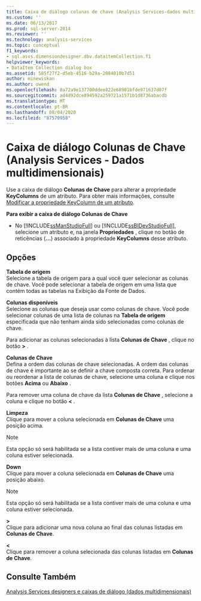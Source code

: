 ```yaml
---
title: Caixa de diálogo colunas de chave (Analysis Services-dados multidimensionais) | Microsoft Docs
ms.custom: ''
ms.date: 06/13/2017
ms.prod: sql-server-2014
ms.reviewer: ''
ms.technology: analysis-services
ms.topic: conceptual
f1_keywords:
- sql.asvs.dimensiondesigner.dbv.dataitemCollection.f1
helpviewer_keywords:
- DataItem Collection dialog box
ms.assetid: 585f27f2-d5eb-4516-b29a-2084010b7d51
author: minewiskan
ms.author: owend
ms.openlocfilehash: 8a72a9e137700ddee822e68901bfde971637d07f
ms.sourcegitcommit: ad4d92dce894592a259721a1571b1d8736abacdb
ms.translationtype: MT
ms.contentlocale: pt-BR
ms.lasthandoff: 08/04/2020
ms.locfileid: "87570958"
---
```

# <a name="key-columns-dialog-box-analysis-services---multidimensional-data"></a>Caixa de diálogo Colunas de Chave (Analysis Services - Dados multidimensionais)
  Use a caixa de diálogo **Colunas de Chave** para alterar a propriedade **KeyColumns** de um atributo. Para obter mais informações, consulte [Modificar a propriedade KeyColumn de um atributo](multidimensional-models/attribute-properties-modify-the-keycolumn-property.md).  
  
 **Para exibir a caixa de diálogo Colunas de Chave**  
  
-   No [!INCLUDE[ssManStudioFull](../includes/ssmanstudiofull-md.md)] ou [!INCLUDE[ssBIDevStudioFull](../includes/ssbidevstudiofull-md.md)], selecione um atributo e, na janela **Propriedades** , clique no botão de reticências (**...**) associado à propriedade **KeyColumns** desse atributo.  
  
## <a name="options"></a>Opções  
 **Tabela de origem**  
 Selecione a tabela de origem para a qual você quer selecionar as colunas de chave. Você pode selecionar a tabela de origem em uma lista que contém todas as tabelas na Exibição da Fonte de Dados.  
  
 **Colunas disponíveis**  
 Selecione as colunas que deseja usar como colunas de chave. Você pode selecionar colunas de uma lista de colunas na **Tabela de origem** especificada que não tenham ainda sido selecionadas como colunas de chave.  
  
 Para adicionar as colunas selecionadas à lista **Colunas de Chave** , clique no botão **>** .  
  
 **Colunas de Chave**  
 Defina a ordem das colunas de chave selecionadas. A ordem das colunas de chave é importante ao se definir a chave composta correta. Para ordenar ou reordenar a lista de colunas de chave, selecione uma coluna e clique nos botões **Acima** ou **Abaixo** .  
  
 Para remover uma coluna de chave da lista **Colunas de Chave** , selecione a coluna e clique no botão **\<** .  
  
 **Limpeza**  
 Clique para mover a coluna selecionada em **Colunas de Chave** uma posição acima.  
  
> [!NOTE]  
>  Esta opção só será habilitada se a lista contiver mais de uma coluna e uma coluna estiver selecionada.  
  
 **Down**  
 Clique para mover a coluna selecionada em **Colunas de Chave** uma posição abaixo.  
  
> [!NOTE]  
>  Esta opção só será habilitada se a lista contiver mais de uma coluna e uma coluna estiver selecionada.  
  
 **>**  
  Clique para adicionar uma nova coluna ao final das colunas listadas em **Colunas de Chave**.  
  
 **<**  
  Clique para remover a coluna selecionada das colunas listadas em **Colunas de Chave**.  
  
## <a name="see-also"></a>Consulte Também  
 [Analysis Services designers e caixas de diálogo &#40;dados multidimensionais&#41;](analysis-services-designers-and-dialog-boxes-multidimensional-data.md)  
  
  
